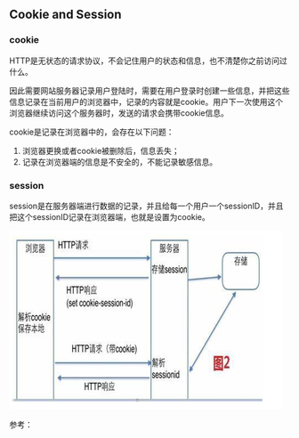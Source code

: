 ## Cookie and Session

### cookie
HTTP是无状态的请求协议，不会记住用户的状态和信息，也不清楚你之前访问过什么。

因此需要网站服务器记录用户登陆时，需要在用户登录时创建一些信息，并把这些信息记录在当前用户的浏览器中，记录的内容就是cookie。用户下一次使用这个浏览器继续访问这个服务器时，发送的请求会携带cookie信息。

cookie是记录在浏览器中的，会存在以下问题：
1. 浏览器更换或者cookie被删除后，信息丢失；
2. 记录在浏览器端的信息是不安全的，不能记录敏感信息。

### session
session是在服务器端进行数据的记录，并且给每一个用户一个sessionID，并且把这个sessionID记录在浏览器端，也就是设置为cookie。

!["cookie.png"](https://raw.githubusercontent.com/Joey-Hu/markdown-noteook/master/spider/images/cookie_and_session/cookie.png)



参考：
